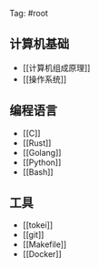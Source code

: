 
Tag: #root

## 计算机基础

- [[计算机组成原理]]
- [[操作系统]]

## 编程语言

- [[C]]
- [[Rust]] 
- [[Golang]]
- [[Python]]
- [[Bash]]

## 工具

- [[tokei]]
- [[git]]
- [[Makefile]]
- [[Docker]]